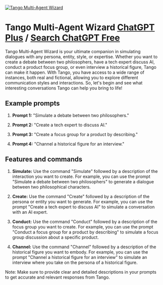 
[![Tango Multi-Agent Wizard](https://files.oaiusercontent.com/file-Cl9adU5KDyDMhWJm81z0iP7B?se=2123-10-16T17%3A01%3A53Z&sp=r&sv=2021-08-06&sr=b&rscc=max-age%3D31536000%2C%20immutable&rscd=attachment%3B%20filename%3D25d2c5ff-f9bd-4eeb-a1bd-d9e6f49f077f.png&sig=qo5jWM3E1%2BI9dUtyVKtWzFYyMOvZkIa4C90ASHDPl34%3D)](https://chat.openai.com/g/g-k9lDs6DpB-tango-multi-agent-wizard)

# Tango Multi-Agent Wizard [ChatGPT Plus](https://chat.openai.com/g/g-k9lDs6DpB-tango-multi-agent-wizard) / [Search ChatGPT Free](https://gptcall.net/index.html#/?search=Tango%20Multi-Agent%20Wizard)

Tango Multi-Agent Wizard is your ultimate companion in simulating dialogues with any persona, entity, style, or expertise. Whether you want to create a debate between two philosophers, have a tech expert discuss AI, conduct a product focus group, or even interview a historical figure, Tango can make it happen. With Tango, you have access to a wide range of instances, both real and fictional, allowing you to explore different communication styles and interactions. So, let's begin and see what interesting conversations Tango can help you bring to life!

## Example prompts

1. **Prompt 1:** "Simulate a debate between two philosophers."

2. **Prompt 2:** "Create a tech expert to discuss AI."

3. **Prompt 3:** "Create a focus group for a product by describing."

4. **Prompt 4:** "Channel a historical figure for an interview."

## Features and commands

1. **Simulate:** Use the command "Simulate" followed by a description of the interaction you want to create. For example, you can use the prompt "Simulate a debate between two philosophers" to generate a dialogue between two philosophical characters.

2. **Create:** Use the command "Create" followed by a description of the persona or entity you want to generate. For example, you can use the prompt "Create a tech expert to discuss AI" to simulate a conversation with an AI expert.

3. **Conduct:** Use the command "Conduct" followed by a description of the focus group you want to create. For example, you can use the prompt "Conduct a focus group for a product by describing" to simulate a focus group discussion about a specific product.

4. **Channel:** Use the command "Channel" followed by a description of the historical figure you want to embody. For example, you can use the prompt "Channel a historical figure for an interview" to simulate an interview where you take on the persona of a historical figure.

Note: Make sure to provide clear and detailed descriptions in your prompts to get accurate and relevant responses from Tango.


